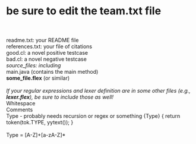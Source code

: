 # be sure to edit the team.txt file
<br/>
<br>
readme.txt: your README file<br>
references.txt: your file of citations<br/>
good.cl: a novel positive testcase<br>
bad.cl: a novel negative testcase<br>
<i>source_files: including<br></i>
main.java (contains the main method)<br>
<b>some_file.flex</b> (or similar)<br>
<br>
<i>If your regular expressions and lexer definition are in some other files (e.g., <b>lexer.flex</b>), be sure to include those as well!</i>
<br>
Whitespace<br>
Comments<br>
Type - probably needs recursion or regex or something
 {Type} { return token(tok.TYPE, yytext()); }
<br><br> 
 Type = [A-Z]+[a-zA-Z]*
